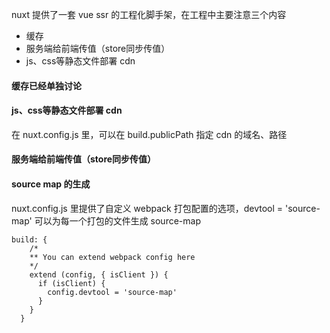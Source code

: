 nuxt 提供了一套 vue ssr 的工程化脚手架，在工程中主要注意三个内容

- 缓存
- 服务端给前端传值（store同步传值）
- js、css等静态文件部署 cdn

#### 缓存已经单独讨论

#### js、css等静态文件部署 cdn

在 nuxt.config.js 里，可以在 build.publicPath 指定 cdn 的域名、路径

#### 服务端给前端传值（store同步传值）


#### source map 的生成

nuxt.config.js 里提供了自定义 webpack 打包配置的选项，devtool = 'source-map' 可以为每一个打包的文件生成 source-map

```
build: {
    /*
    ** You can extend webpack config here
    */
    extend (config, { isClient }) {
      if (isClient) {
        config.devtool = 'source-map'
      }
    }
  }
```
